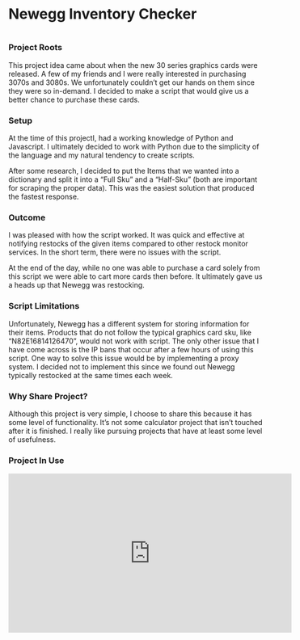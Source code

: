 <h1>Newegg Inventory Checker<h1>
<h3>Project Roots</h3>
This project idea came about when the new 30 series graphics cards were released. A few of my friends and I were really interested in purchasing 3070s and 3080s. We unfortunately couldn’t get our hands on them since they were so in-demand. I decided to make a script that would give us a better chance to purchase these cards.
<h3>Setup</h3>
At the time of this projectI,  had a working knowledge of Python and Javascript. I ultimately decided to work with Python due to the simplicity of the language and my natural tendency to create scripts.

After some research, I decided to put the Items that we wanted into a dictionary and split it into a “Full Sku” and  a “Half-Sku” (both are important for scraping the proper data). This was the easiest solution that produced the fastest response.
<h3>Outcome</h3>
I was pleased with how the script worked. It was quick and effective at notifying restocks of the given items compared to other restock monitor services. In the short term, there were no issues with the script. 

At the end of the day, while no one was able to purchase a card solely from this script we were able to cart more cards then before. It ultimately gave us a heads up that Newegg was restocking. 

<h3>Script Limitations</h3>
Unfortunately, Newegg has a different system for storing information for their items. Products that do not follow the typical graphics card sku, like “N82E16814126470”, would not work with script. 
	The only other issue that I have come across is the IP bans that occur after a few hours of using this script. One way to solve this issue would be by implementing a proxy system. I decided not to implement this since we found out Newegg typically restocked at the same times each week.
	<h3>Why Share Project?</h3>
	Although this project is very simple, I choose to share this because it has some level of functionality. It’s not some calculator project that isn’t touched after it is finished. I really like pursuing projects that have at least some level of usefulness.
	<h3>Project In Use</h3>
	<iframe width="560" height="315" src="https://www.youtube.com/embed/4X8lWG-hNKA" title="YouTube video player" frameborder="0" allow="accelerometer; autoplay; clipboard-write; encrypted-media; gyroscope; picture-in-picture" allowfullscreen></iframe>

